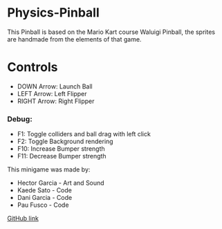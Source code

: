 # Physics-Pinball
This Pinball is based on the Mario Kart course Waluigi Pinball, the sprites are handmade from the elements of that game.

# Controls
- DOWN  Arrow: Launch Ball
- LEFT  Arrow: Left  Flipper
- RIGHT Arrow: Right Flipper

### Debug:
  - F1: Toggle colliders and ball drag with left click
  - F2: Toggle Background rendering
  - F10: Increase Bumper strength
  - F11: Decrease Bumper strength
  
This minigame was made by:
  - Hector Garcia - Art and Sound
  - Kaede Sato - Code
  - Dani Garcia - Code
  - Pau Fusco - Code
  
[GitHub link](https://github.com/PauFusco/Physics-Pinball)
